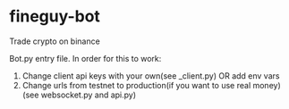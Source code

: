 # fineguy-bot
Trade crypto on binance

Bot.py entry file. In order for this to work:
1. Change client api keys with your own(see _client.py) OR add env vars
2. Change urls from testnet to production(if you want to use real money)(see websocket.py and api.py)